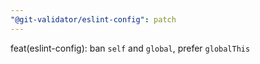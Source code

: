 ```yaml
---
"@git-validator/eslint-config": patch
---
```


feat(eslint-config): ban `self` and `global`, prefer `globalThis`
